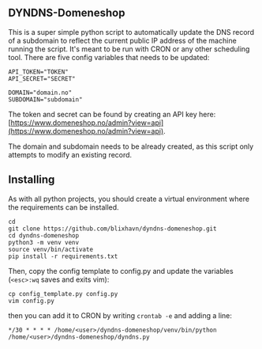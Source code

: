 ## DYNDNS-Domeneshop

This is a super simple python script to automatically update the DNS record of a subdomain to reflect the current public IP address of the machine running the script. It's meant to be run with CRON or any other scheduling tool. There are five config variables that needs to be updated:

```
API_TOKEN="TOKEN"
API_SECRET="SECRET"

DOMAIN="domain.no"
SUBDOMAIN="subdomain"
```

The token and secret can be found by creating an API key here: [https://www.domeneshop.no/admin?view=api](https://www.domeneshop.no/admin?view=api).

The domain and subdomain needs to be already created, as this script only attempts to modify an existing record.


## Installing
As with all python projects, you should create a virtual environment where the requirements can be installed. 

```
cd 
git clone https://github.com/blixhavn/dyndns-domeneshop.git
cd dyndns-domeneshop
python3 -m venv venv
source venv/bin/activate
pip install -r requirements.txt
```
Then, copy the config template to config.py and update the variables (`<esc>:wq` saves and exits vim):
```
cp config_template.py config.py
vim config.py
```

then you can add it to CRON by writing `crontab -e` and adding a line:
```
*/30 * * * * /home/<user>/dyndns-domeneshop/venv/bin/python /home/<user>/dyndns-domeneshop/dyndns.py 